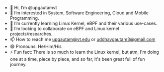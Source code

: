 - 👋 Hi, I’m @upgautamvt
- 👀 I’m interested in System, Software Engineering, Cloud and Mobile Programming.
- 🌱 I’m currently learning Linux Kernel, eBPF and their various use-cases.
- 💞️ I’m looking to collaborate on eBPF and Linux kernel projects/researches.
- 📫 How to reach me upgautam@vt.edu or uddhavgautam3@gmail.com
- 😄 Pronouns: He/Him/His
- ⚡ Fun fact: There is so much to learn the Linux kernel, but atm, I'm doing one at a time, piece by piece, and so far, it's been great full of fun journey.

<!---
upgautamvt/upgautamvt is a ✨ special ✨ repository because its `README.md` (this file) appears on your GitHub profile.
You can click the Preview link to take a look at your changes.
--->
